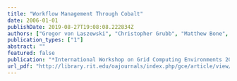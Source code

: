 ```yaml
---
title: "Workflow Management Through Cobalt"
date: 2006-01-01
publishDate: 2019-08-27T19:08:08.222834Z
authors: ["Gregor von Laszewski", "Christopher Grubb", "Matthew Bone", "David Angulo"]
publication_types: ["1"]
abstract: ""
featured: false
publication: "*International Workshop on Grid Computing Environments 2006 in Conjunction with SC06*"
url_pdf: "http://library.rit.edu/oajournals/index.php/gce/article/view/73/34"
---
```


